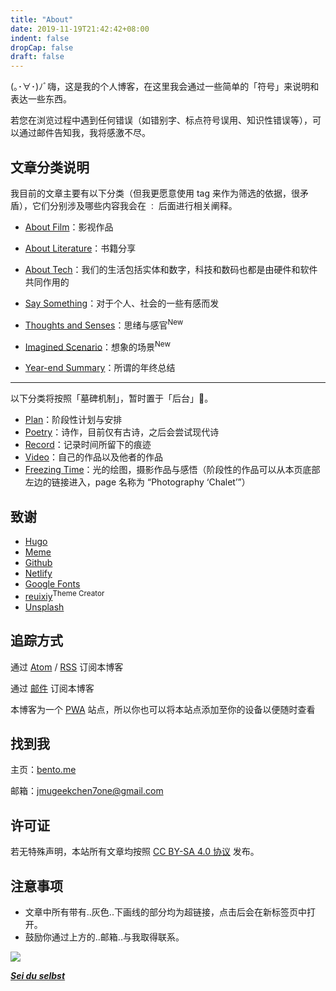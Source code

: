 ```yaml
---
title: "About"
date: 2019-11-19T21:42:42+08:00
indent: false
dropCap: false
draft: false
---
```


(｡･∀･)ﾉﾞ嗨，这是我的个人博客，在这里我会通过一些简单的「符号」来说明和表达一些东西。

若您在浏览过程中遇到任何错误（如错别字、标点符号误用、知识性错误等），可以通过邮件告知我，我将感激不尽。

## 文章分类说明

我目前的文章主要有以下分类（但我更愿意使用 tag 来作为筛选的依据，很矛盾），它们分别涉及哪些内容我会在 `：` 后面进行相关阐释。

- [About Film](https://dawner.top/categories/about-film/)：影视作品
- [About Literature](https://dawner.top/categories/about-literature/)：书籍分享
- [About Tech](https://dawner.top/categories/about-tech/)：我们的生活包括实体和数字，科技和数码也都是由硬件和软件共同作用的

- [Say Something](https://dawner.top/categories/say-something/)：对于个人、社会的一些有感而发
- [Thoughts and Senses](https://dawner.top/categories/thoughts-and-senses/)：思绪与感官<sup>New</sup>

- [Imagined Scenario](https://dawner.top/categories/imagined-scenario/)：想象的场景<sup>New</sup>

- [Year-end Summary](https://dawner.top/categories/year-end-summary/)：所谓的年终总结

---

以下分类将按照「墓碑机制」，暂时置于「后台」🤳。

- [Plan](https://dawner.top/categories/plan/)：阶段性计划与安排
- [Poetry](https://dawner.top/categories/poetry/)：诗作，目前仅有古诗，之后会尝试现代诗
- [Record](https://dawner.top/categories/record/)：记录时间所留下的痕迹
- [Video](https://dawner.top/categories/video/)：自己的作品以及他者的作品
- [Freezing Time](https://dawner.top/categories/freezing-time/)：光的绘图，摄影作品与感悟（阶段性的作品可以从本页底部左边的链接进入，page 名称为 “Photography ‘Chalet’”）

## 致谢

- [Hugo](https://gohugo.io/)
- [Meme](https://themes.gohugo.io/hugo-theme-meme/)
- [Github](https://github.com/)
- [Netlify](https://app.netlify.com/)
- [Google Fonts](https://fonts.google.com/)
- [reuixiy](https://io-oi.me/)<sup>Theme Creator</sup>
- [Unsplash](https://unsplash.com/)

## 追踪方式

通过 [Atom](https://dawner.top/atom.xml) / [RSS](https://dawner.top/rss.xml) 订阅本博客

通过 [邮件](http://eepurl.com/gZ4Djv) 订阅本博客

本博客为一个 [PWA](https://web.dev/progressive-web-apps/) 站点，所以你也可以将本站点添加至你的设备以便随时查看

## 找到我

主页：[bento.me](https://bento.me/xiwei)

邮箱：[jmugeekchen7one@gmail.com](https://mail.google.com/mail/u/0/?view=cm&fs=1&tf=1&source=mailto&to=jmugeekchen7one@gmail.com)

##  许可证

若无特殊声明，本站所有文章均按照 [CC BY-SA 4.0 协议](https://creativecommons.org/licenses/by-sa/4.0/) 发布。

## 注意事项

* 文章中所有带有..灰色..下画线的部分均为超链接，点击后会在新标签页中打开。
* 鼓励你通过上方的..邮箱..与我取得联系。



![](https://dawnblog-1300625500.cos.ap-guangzhou.myqcloud.com/images/20210527235410.png)

***[Sei du selbst](https://nietzschehaus.ch/de/)***

